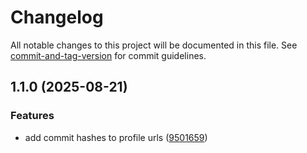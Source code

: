 # Changelog

All notable changes to this project will be documented in this file. See [commit-and-tag-version](https://github.com/absolute-version/commit-and-tag-version) for commit guidelines.

## 1.1.0 (2025-08-21)


### Features

* add commit hashes to profile urls ([9501659](https://github.com/mattpfeffer/ai-toolkit/commit/950165909e3ea1c13f61fd94ef8c3107baef70d7))
